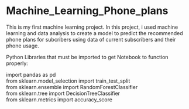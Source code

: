 # Machine_Learning_Phone_plans
This is my first machine learning project. In this project, i used machine learning and data analysis to create a model to predict the recommended phone plans for subcribers using data of current subscribers and their phone usage. 

Python Libraries that must be imported to get Notebook to function properly:

import pandas as pd  
from sklearn.model_selection import train_test_split  
from sklearn.ensemble import RandomForestClassifier  
from sklearn.tree import DecisionTreeClassifier  
from sklearn.metrics import accuracy_score  
